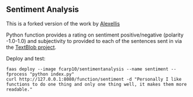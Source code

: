 
## Sentiment Analysis

This is a forked version of the work by [Alexellis](https://github.com/openfaas/faas/tree/master/sample-functions/SentimentAnalysis) 

Python function provides a rating on sentiment positive/negative (polarity -1.0-1.0) and subjectivity to provided to each of the sentences sent in via the [TextBlob project](http://textblob.readthedocs.io/en/dev/).


Deploy and test:

```
faas deploy --image fcarp10/sentimentanalysis --name sentiment --fprocess "python index.py"
curl http://127.0.0.1:8080/function/sentiment -d "Personally I like functions to do one thing and only one thing well, it makes them more readable."
```

